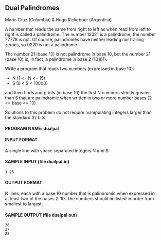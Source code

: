 ## Dual Palindromes

Mario Cruz (Colombia) & Hugo Rickeboer (Argentina)

A number that reads the same from right to left as when read from left to right is called a palindrome. The number 12321 is a palindrome; the number 77778 is not. Of course, palindromes have neither leading nor trailing zeroes, so 0220 is not a palindrome.

The number 21 (base 10) is not palindrome in base 10, but the number 21 (base 10) is, in fact, a palindrome in base 2 (10101).

Write a program that reads two numbers (expressed in base 10):

* N (1 <= N <= 15)
* S (0 < S < 10000)

and then finds and prints (in base 10) the first N numbers strictly greater than S that are palindromic when written in two or more number bases (2 <= base <= 10).

Solutions to this problem do not require manipulating integers larger than the standard 32 bits.

#### PROGRAM NAME: dualpal

#### INPUT FORMAT

A single line with space separated integers N and S.

#### SAMPLE INPUT (file dualpal.in)

`3 25`

#### OUTPUT FORMAT

N lines, each with a base 10 number that is palindromic when expressed in at least two of the bases 2..10. The numbers should be listed in order from smallest to largest.

#### SAMPLE OUTPUT (file dualpal.out)

```
26
27
28
```
